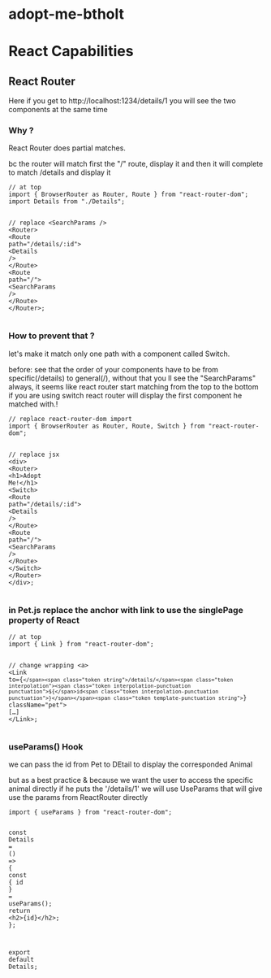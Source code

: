 # adopt-me-btholt

<h1>React Capabilities</h1>

<h2>React Router</h2>

<p>Here if you get to http://localhost:1234/details/1 you will see the two components at the same time</p>
<h3>Why ?</h3>
<p>React Router does partial matches.</p>
<p>bc the router will match first the "/" route, display it and then it will complete to match /details and display it</p>

<div class="gatsby-highlight" data-language="javascript"><pre class="language-javascript"><code class="language-javascript"><span class="token comment">// at top</span>
<span class="token keyword">import</span> <span class="token punctuation">{</span> BrowserRouter <span class="token keyword">as</span> Router<span class="token punctuation">,</span> Route <span class="token punctuation">}</span> <span class="token keyword">from</span> <span class="token string">"react-router-dom"</span><span class="token punctuation">;</span>
<span class="token keyword">import</span> Details <span class="token keyword">from</span> <span class="token string">"./Details"</span><span class="token punctuation">;</span>

<span class="token comment">// replace &lt;SearchParams /&gt;</span>
<span class="token operator">&lt;</span>Router<span class="token operator">&gt;</span>
  <span class="token operator">&lt;</span>Route path<span class="token operator">=</span><span class="token string">"/details/:id"</span><span class="token operator">&gt;</span>
    <span class="token operator">&lt;</span>Details <span class="token operator">/</span><span class="token operator">&gt;</span>
  <span class="token operator">&lt;</span><span class="token operator">/</span>Route<span class="token operator">&gt;</span>
  <span class="token operator">&lt;</span>Route path<span class="token operator">=</span><span class="token string">"/"</span><span class="token operator">&gt;</span>
    <span class="token operator">&lt;</span>SearchParams <span class="token operator">/</span><span class="token operator">&gt;</span>
  <span class="token operator">&lt;</span><span class="token operator">/</span>Route<span class="token operator">&gt;</span>
<span class="token operator">&lt;</span><span class="token operator">/</span>Router<span class="token operator">&gt;</span><span class="token punctuation">;</span></code></pre></div>

<h3>How to prevent that ?</h3>
<p>let's make it match only one path with a component called Switch.</p>
<p>before: see that the order of your components have to be from specific(/details) to general(/), without that you ll see the "SearchParams" always, it seems like react router start matching from the top to the bottom if you are using switch react router will display the first component he matched with.! </p>
<div class="gatsby-highlight" data-language="javascript"><pre class="language-javascript"><code class="language-javascript"><span class="token comment">// replace react-router-dom import</span>
<span class="token keyword">import</span> <span class="token punctuation">{</span> BrowserRouter <span class="token keyword">as</span> Router<span class="token punctuation">,</span> Route<span class="token punctuation">,</span> Switch <span class="token punctuation">}</span> <span class="token keyword">from</span> <span class="token string">"react-router-dom"</span><span class="token punctuation">;</span>

<span class="token comment">// replace jsx</span>
<span class="token operator">&lt;</span>div<span class="token operator">&gt;</span>
  <span class="token operator">&lt;</span>Router<span class="token operator">&gt;</span>
    <span class="token operator">&lt;</span>h1<span class="token operator">&gt;</span>Adopt Me<span class="token operator">!</span><span class="token operator">&lt;</span><span class="token operator">/</span>h1<span class="token operator">&gt;</span>
    <span class="token operator">&lt;</span>Switch<span class="token operator">&gt;</span>
      <span class="token operator">&lt;</span>Route path<span class="token operator">=</span><span class="token string">"/details/:id"</span><span class="token operator">&gt;</span>
        <span class="token operator">&lt;</span>Details <span class="token operator">/</span><span class="token operator">&gt;</span>
      <span class="token operator">&lt;</span><span class="token operator">/</span>Route<span class="token operator">&gt;</span>
      <span class="token operator">&lt;</span>Route path<span class="token operator">=</span><span class="token string">"/"</span><span class="token operator">&gt;</span>
        <span class="token operator">&lt;</span>SearchParams <span class="token operator">/</span><span class="token operator">&gt;</span>
      <span class="token operator">&lt;</span><span class="token operator">/</span>Route<span class="token operator">&gt;</span>
    <span class="token operator">&lt;</span><span class="token operator">/</span>Switch<span class="token operator">&gt;</span>
  <span class="token operator">&lt;</span><span class="token operator">/</span>Router<span class="token operator">&gt;</span>
<span class="token operator">&lt;</span><span class="token operator">/</span>div<span class="token operator">&gt;</span><span class="token punctuation">;</span></code></pre></div>

<h3>in Pet.js replace the anchor with link to use the singlePage property of React</h3>
<div class="gatsby-highlight" data-language="javascript"><pre class="language-javascript"><code class="language-javascript"><span class="token comment">// at top</span>
<span class="token keyword">import</span> <span class="token punctuation">{</span> Link <span class="token punctuation">}</span> <span class="token keyword">from</span> <span class="token string">"react-router-dom"</span><span class="token punctuation">;</span>

<span class="token comment">// change wrapping &lt;a&gt;</span>
<span class="token operator">&lt;</span>Link to<span class="token operator">=</span><span class="token punctuation">{</span><span class="token template-string"><span class="token template-punctuation string">`</span><span class="token string">/details/</span><span class="token interpolation"><span class="token interpolation-punctuation punctuation">${</span>id<span class="token interpolation-punctuation punctuation">}</span></span><span class="token template-punctuation string">`</span></span><span class="token punctuation">}</span> className<span class="token operator">=</span><span class="token string">"pet"</span><span class="token operator">&gt;</span>
  <span class="token punctuation">[</span>…<span class="token punctuation">]</span>
<span class="token operator">&lt;</span><span class="token operator">/</span>Link<span class="token operator">&gt;</span><span class="token punctuation">;</span></code></pre></div>

<h3>useParams() Hook</h3>
<p>we can pass the id from Pet to DEtail to display the corresponded Animal</p>
<p>but as a best practice & because we want the user to access the specific animal directly if he puts the '/details/1' we will use UseParams that will give use the params from ReactRouter directly</p>
<div class="gatsby-highlight" data-language="javascript"><pre class="language-javascript"><code class="language-javascript"><span class="token keyword">import</span> <span class="token punctuation">{</span> useParams <span class="token punctuation">}</span> <span class="token keyword">from</span> <span class="token string">"react-router-dom"</span><span class="token punctuation">;</span>

<span class="token keyword">const</span> <span class="token function-variable function">Details</span> <span class="token operator">=</span> <span class="token punctuation">(</span><span class="token punctuation">)</span> <span class="token operator">=&gt;</span> <span class="token punctuation">{</span>
  <span class="token keyword">const</span> <span class="token punctuation">{</span> id <span class="token punctuation">}</span> <span class="token operator">=</span> <span class="token function">useParams</span><span class="token punctuation">(</span><span class="token punctuation">)</span><span class="token punctuation">;</span>
  <span class="token keyword">return</span> <span class="token operator">&lt;</span>h2<span class="token operator">&gt;</span><span class="token punctuation">{</span>id<span class="token punctuation">}</span><span class="token operator">&lt;</span><span class="token operator">/</span>h2<span class="token operator">&gt;</span><span class="token punctuation">;</span>
<span class="token punctuation">}</span><span class="token punctuation">;</span>

<span class="token keyword">export</span> <span class="token keyword">default</span> Details<span class="token punctuation">;</span></code></pre></div>